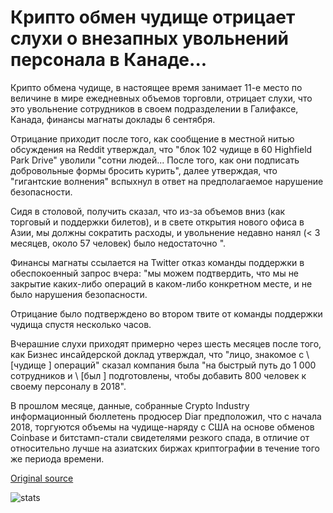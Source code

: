# Крипто обмен чудище отрицает слухи о внезапных увольнений персонала в Канаде...

Крипто обмена чудище, в настоящее время занимает 11-е место по величине в мире ежедневных объемов торговли, отрицает слухи, что это увольнение сотрудников в своем подразделении в Галифаксе, Канада, финансы магнаты доклады 6 сентября.

Отрицание приходит после того, как сообщение в местной нитью обсуждения на Reddit утверждал, что "блок 102 чудище в 60 Highfield Park Drive" уволили "сотни людей... После того, как они подписать добровольные формы бросить курить", далее утверждая, что "гигантские волнения" вспыхнул в ответ на предполагаемое нарушение безопасности.

Сидя в столовой, получить сказал, что из-за объемов вниз (как торговый и поддержки билетов), и в свете открытия нового офиса в Азии, мы должны сократить расходы, и увольнение недавно нанял (< 3 месяцев, около 57 человек) было недостаточно ".

Финансы магнаты ссылается на Twitter отказ команды поддержки в обеспокоенный запрос вчера: "мы можем подтвердить, что мы не закрытие каких-либо операций в каком-либо конкретном месте, и не было нарушения безопасности.

Отрицание было подтверждено во втором твите от команды поддержки чудища спустя несколько часов.

Вчерашние слухи приходят примерно через шесть месяцев после того, как Бизнес инсайдерской доклад утверждал, что "лицо, знакомое с \ [чудище \] операций" сказал компания была "на быстрый путь до 1 000 сотрудников и \ [был \] подготовлены, чтобы добавить 800 человек к своему персоналу в 2018".

В прошлом месяце, данные, собранные Crypto Industry информационный бюллетень продюсер Diar предположил, что с начала 2018, торгуются объемы на чудище-наряду с США на основе обменов Coinbase и битстамп-стали свидетелями резкого спада, в отличие от относительно лучше на азиатских биржах криптографии в течение того же периода времени.

[Original source](https://cointelegraph.com/news/crypto-exchange-kraken-denies-rumors-of-sudden-staff-layoffs-in-canada)

![stats](https://c.statcounter.com/11760860/0/a89fa40b/1/ "stats")